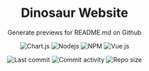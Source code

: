 <p align="center">
  <h1 align="center">Dinosaur Website</h2>
  <p align="center">Generate previews for README.md on Github</p>
</p>

<p align="center">
  <img alt="Chart.js" src="https://img.shields.io/badge/-Chart.js-F67276?style=flat&logo=chart.js&logoColor=white" />
  <img alt="Nodejs" src="https://img.shields.io/badge/-Nodejs-8BBF3D?style=flat&logo=Node.js&logoColor=white" />
  <img alt="NPM" src="https://img.shields.io/badge/-NPM-C53635?style=flat&logo=npm&logoColor=white" />
  <img alt="Vue.js" src="https://img.shields.io/badge/-Vue.js-00BC7C?style=flat&logo=vuedotjs&logoColor=white" />
</p>

<p align="center">
  <img alt="Last commit" src="https://img.shields.io/github/last-commit/leag76/dinosaur-website?color=%23B5CDA3&logo=github&logoColor=white" />
  <img alt="Commit activity" src="https://img.shields.io/github/commit-activity/m/leag76/dinosaur-website?color=%23A76844&logo=github&logoColor=white" />
  <img alt="Repo size" src="https://img.shields.io/github/repo-size/leag76/dinosaur-website?color=%23C1AC95&logo=github&logoColor=white" />
</p>
